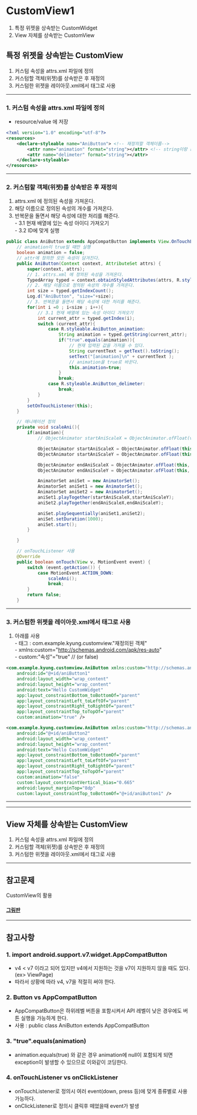 # CustomView1
1. 특정 위젯을 상속받는 CustomWidget
2. View 자체를 상속받는 CustomView

## 특정 위젯을 상속받는 CustomView
1. 커스텀 속성을 attrs.xml 파일에 정의
2. 커스텀할 객체(위젯)를 상속받은 후 재정의
3. 커스텀한 위젯을 레이아웃.xml에서 태그로 사용
---
### 1. __커스텀 속성을 attrs.xml 파일에 정의__
- resource/value 에 저장

```xml
<?xml version="1.0" encoding="utf-8"?>
<resources>
    <declare-styleable name="AniButton"> <!-- 재정의할 객체이름-->
        <attr name="animation" format="string"></attr> <!-- string이랑 resource만 사용-->
        <attr name="delimeter" format="string"></attr>
    </declare-styleable>
</resources>
```

---
### 2. __커스텀할 객체(위젯)를 상속받은 후 재정의__
1. attrs.xml 에 정의된 속성을 가져온다.
2. 해당 이름으로 정의된 속성의 개수를 가져온다.
3. 반복문을 돌면서 해당 속성에 대한 처리를 해준다.
</br> - 3.1 현재 배열에 있는 속성 아이디 가져오기
</br> - 3.2 ID에 맞게 실행

```java
public class AniButton extends AppCompatButton implements View.OnTouchListener {
    // animation이 true일 때만 실행
    boolean animation = false;
    // attr에 정의한 모든 속성이 담겨진다.
    public AniButton(Context context, AttributeSet attrs) {
        super(context, attrs);
        // 1. attrs.xml 에 정의된 속성을 가져온다.
        TypedArray typed = context.obtainStyledAttributes(attrs, R.styleable.AniButton);
        // 2. 해당 이름으로 정의된 속성의 개수를 가져온다.
        int size = typed.getIndexCount();
        Log.d("AniButton", "size="+size);
        // 3. 반복문을 돌면서 해당 속성에 대한 처리를 해준다.
        for(int i =0 ; i<size ; i++){
            // 3.1 현재 배열에 있는 속성 아이디 가져오기
            int current_attr = typed.getIndex(i);
            switch (current_attr){
                case R.styleable.AniButton_animation:
                    String animation = typed.getString(current_attr);
                    if("true".equals(animation)){
                        // 현재 입력된 값을 가져올 수 있다.
                        String currentText = getText().toString();
                        setText("[animation]\n" + currentText );
                        // animation을 true로 바꾼다.
                        this.animation=true;
                    }
                    break;
                case R.styleable.AniButton_delimeter:
                    break;
            }
        }
        setOnTouchListener(this);
    }

    // 애니메이션 정의
    private void scaleAni(){
        if(animation){
            // ObjectAnimator startAniScaleX = ObjectAnimator.ofFloat(view, "scaleX", 1.5f, 1.0f); 사용 가능

            ObjectAnimator startAniScaleX = ObjectAnimator.ofFloat(this, "scaleX", 1.5f);
            ObjectAnimator startAniScaleY = ObjectAnimator.ofFloat(this, "scaleY", 1.5f);

            ObjectAnimator endAniScaleX = ObjectAnimator.ofFloat(this, "scaleX", 1.0f);
            ObjectAnimator endAniScaleY = ObjectAnimator.ofFloat(this, "scaleY", 1.0f);

            AnimatorSet aniSet = new AnimatorSet();
            AnimatorSet aniSet1 = new AnimatorSet();
            AnimatorSet aniSet2 = new AnimatorSet();
            aniSet1.playTogether(startAniScaleX,startAniScaleY);
            aniSet2.playTogether(endAniScaleX,endAniScaleY);

            aniSet.playSequentially(aniSet1,aniSet2);
            aniSet.setDuration(1000);
            aniSet.start();
        }

    }

    // onTouchListener 사용
    @Override
    public boolean onTouch(View v, MotionEvent event) {
        switch (event.getAction()) {
            case MotionEvent.ACTION_DOWN:
                scaleAni();
                break;
        }
        return false;
    }
```

---
### 3. __커스텀한 위젯을 레이아웃.xml에서 태그로 사용__
1. 아래를 사용
</br> - 태그 : com.example.kyung.customview."재정의된 객체"
</br> - xmlns:custom="http://schemas.android.com/apk/res-auto"
</br> - custom:"속성"="true" // (or false)

```xml
<com.example.kyung.customview.AniButton xmlns:custom="http://schemas.android.com/apk/res-auto"
    android:id="@+id/aniButton1"
    android:layout_width="wrap_content"
    android:layout_height="wrap_content"
    android:text="Hello CustomWidget"
    app:layout_constraintBottom_toBottomOf="parent"
    app:layout_constraintLeft_toLeftOf="parent"
    app:layout_constraintRight_toRightOf="parent"
    app:layout_constraintTop_toTopOf="parent"
    custom:animation="true" />

<com.example.kyung.customview.AniButton xmlns:custom="http://schemas.android.com/apk/res-auto"
    android:id="@+id/aniButton2"
    android:layout_width="wrap_content"
    android:layout_height="wrap_content"
    android:text="Hello CustomWidget"
    app:layout_constraintBottom_toBottomOf="parent"
    app:layout_constraintLeft_toLeftOf="parent"
    app:layout_constraintRight_toRightOf="parent"
    app:layout_constraintTop_toTopOf="parent"
    custom:animation="false"
    custom:layout_constraintVertical_bias="0.665"
    android:layout_marginTop="8dp"
    custom:layout_constraintTop_toBottomOf="@+id/aniButton1" />
```

---
---

## View 자체를 상속받는 CustomView
1. 커스텀 속성을 attrs.xml 파일에 정의
2. 커스텀할 객체(위젯)를 상속받은 후 재정의
3. 커스텀한 위젯을 레이아웃.xml에서 태그로 사용


---
## 참고문제
CustomView의 활용
#### [그림판](https://github.com/Lee-KyungSeok/Study/tree/master/Android/Contents/CustomView2)

---
## 참고사항
### 1. import android.support.v7.widget.AppCompatButton
- v4 < v7 이라고 되어 있지만 v4에서 지원하는 것을 v7이 지원하지 않을 때도 있다.(ex> ViewPage)
- 따라서 상황에 따라 v4, v7을 적절히 써야 한다.

### 2. Button vs AppCompatButton
- AppCompatButton은 하위레벨 버튼을 포함시켜서 API 레벨이 낮은 경우에도 버튼 실행을 가능하게 한다.
- 사용 : public class AniButton extends AppCompatButton

### 3. "true".equals(animation)
- animation.equals(true) 와 같은 경우 animation에 null이 포함되게 되면 exception이 발생할 수 있으므로 이와같이 코딩한다.

### 4. onTouchListener vs onClickListener
- onTouchListener로 정의시 여러 event(down, press 등)에 맞게 종류별로 사용 가능하다.
- onClickListener로 정의시 클릭후 떼었을때 event가 발생
